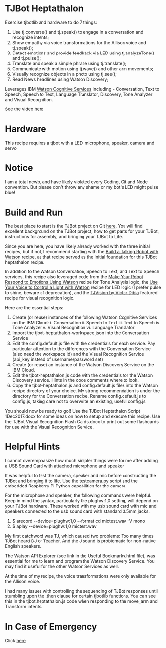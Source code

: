 # TJBot Heptathalon

Exercise tjbotlib and hardware to do 7 things:
  1. Use tj.converse() and tj.speak() to engage in a conversation and recognize intents;
  2. Show empathy via voice transformations for the Allison voice and tj.speak();
  3. Detect emotions and provide feedback via LED using tj.analyzeTone() and tj.pulse();
  4. Translate and speak a simple phrase using tj.translate();
  5. Communicate with motion using tj.wave() and other arm movements;
  6. Visually recognize objects in a photo using tj.see();
  7. Read News headlines using Watson Discovery;

Leverages IBM [Watson Cognitive Services](https://www.ibm.com/watson/developercloud/doc/index.html) including - Conversation, Text to Speech, Speech to Text, Language Translator, Discovery, Tone Analyzer and Visual Recognition.

See the video [here](https://youtu.be/bLqGqhc3cRA)

# Hardware
This recipe requires a tjbot with a LED, microphone, speaker, camera and servo

# Notice
I am a total newb, and have likely violated every Coding, Git and Node convention.  But please don't throw any shame or my bot's LED might pulse blue!

# Build and Run
The best place to start is the TJBot project on Git [here](https://github.com/ibmtjbot/tjbot).  You will find excellent background on the TJBot project, how to get parts for your TJBot, instructions for assembly, and bringing your TJBot to Life.

Since you are here, you have likely already worked with the three initial recipes, but if not, I recommend starting with the [Build a Talking Robot with Watson](https://github.com/ibmtjbot/tjbot/tree/master/recipes/conversation) recipe, as that recipe served as the initial foundation for this TJBot heptathalon recipe.

In addition to the Watson Conversation, Speech to Text, and Text to Speech services, this recipe also leveraged code from the [Make Your Robot Respond to Emotions Using Watson](https://github.com/ibmtjbot/tjbot/tree/master/recipes/sentiment_analysis) recipe for Tone Analysis logic, the [Use Your Voice to Control a Light with Watson](https://github.com/ibmtjbot/tjbot/tree/master/recipes/speech_to_text) recipe for LED logic (I prefer pulse to shine, beware of deprecation), and the [TJVision by Victor Dibia](https://github.com/victordibia/tjvision) featured recipe for visual recognition logic.

Here are the essential steps:
  1. Create (or reuse) instances of the following Watson Cognitive Services on the IBM Cloud:
    i. Conversation
    ii. Speech to Text
    iii. Text to Speech
    iv. Tone Analyzer
    v. Visual Recognition
    vi. Language Translator
  2. Import the tjbot-heptathalon-workspace.json into the Conversation Service
  3. Edit the config.default.js file with the credentials for each service.  Pay particular attention to the differences with the Conversation Service (also need the workspace id) and the Visual Recognition Service (api_key instead of username/password set)
  4. Create (or reuse) an instance of the Watson Discovery Service on the IBM Cloud.  
  5. Edit the tjbot-heptathalon.js code with the credentials for the Watson Discovery service.  Hints in the code comments where to look.
  6. Copy the tjbot-heptathalon.js and config.default.js files into the Watson recipe directory of your choice.  My strong recommendation is under the directory for the Conversation recipe.  Rename config.default.js to config.js, taking care not to overwrite an existing, useful config.js

 You should now be ready to go!!  Use the TJBot Heptathalon Script 1Dec2017.docx for some ideas on how to setup and execute this recipe.  Use the TJBot Visual Recognition Flash Cards.docx to print out some flashcards for use with the Visual Recognition Service.

 # Helpful Hints

 I cannot overemphasize how much simpler things were for me after adding a USB Sound Card with attached microphone and speaker.

 It was helpful to test the camera, speaker and mic before constructing the TJBot and bringing it to life.  Use the testcamera.py script and the embedded Raspberry Pi Python capabilities for the camera.  

For the microphone and speaker, the following commands were helpful.  Keep in mind the syntax, particularly the plughw:1,0 setting, will depend on your TJBot hardware.  These worked with my usb sound card with mic and speakers connected to the usb sound card with standard 3.5mm jacks.
  1. $ arecord --device=plughw:1,0 --format cd mictest.wav -V mono
  2. $ aplay --device=plughw:1,0 mictest.wav

My first catchword was TJ, which caused two problems:  Too many times TJBot heard DJ or Teacher.  And the J sound is problematic for non-native English speakers.

The Watson API Explorer (see link in the Useful Bookmarks.html file), was essential for me to learn and program the Watson Discovery Service.  You may find it useful for the other Watson Services as well.

At the time of my recipe, the voice transformations were only available for the Allison voice.

I had many issues with controlling the sequencing of TJBot responses until stumbling upon the .then clause for certain tjbotlib functions.  You can see this in the tjbot.heptathalon.js code when responding to the move_arm and Transform intents.

# In Case of Emergency

Click [here](https://github.com/mauer15317/tjbot-heptathalon/blob/master/Fraley's%20Robot%20Repair.JPG)
